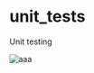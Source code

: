 # unit_tests
Unit testing
&nbsp;

![aaa](https://github.com/programweb/unit_tests/assets/12736699/fa0728fa-78a4-4be0-9922-4bde087c60f3)


